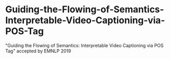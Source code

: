 # Guiding-the-Flowing-of-Semantics-Interpretable-Video-Captioning-via-POS-Tag
"Guiding the Flowing of Semantics: Interpretable Video Captioning via POS Tag" accepted by EMNLP 2019
